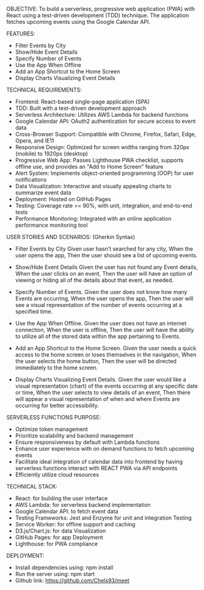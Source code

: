 OBJECTIVE:
To build a serverless, progressive web application (PWA) with React using a
test-driven development (TDD) technique. The application fetches upcoming events using the Google Calendar API.

FEATURES: 
- Filter Events by City
- Show/Hide Event Details
- Specify Number of Events
- Use the App When Offline
- Add an App Shortcut to the Home Screen
- Display Charts Visualizing Event Details

TECHNICAL REQUIREMENTS:
- Frontend: React-based single-page application (SPA)
- TDD: Built with a test-driven development approach
- Serverless Architecture: Utilizes AWS Lambda for backend functions
- Google Calendar API: OAuth2 authentication for secure access to event data
- Cross-Browser Support: Compatible with Chrome, Firefox, Safari, Edge, Opera, and IE11
- Responsive Design: Optimized for screen widths ranging from 320px (mobile) to 1920px (desktop)
- Progressive Web App: Passes Lighthouse PWA checklist, supports offline use, and provides an "Add to Home Screen" feature
- Alert System: Implements object-oriented programming (OOP) for user notifications
- Data Visualization: Interactive and visually appealing charts to summarize event data
- Deployment: Hosted on GitHub Pages
- Testing: Coverage rate >= 90%, with unit, integration, and end-to-end tests
- Performance Monitoring: Integrated with an online application performance monitoring tool


USER STORIES AND SCENARIOS: (Gherkin Syntax)
-	Filter Events by City
    Given user hasn’t searched for any city, 
    When the user opens the app, 
    Then the user should see a list of upcoming events. 

-	Show/Hide Event Details
    Given the user has not found any Event details, 
    When the user clicks on an event, 
    Then the user will have an option of viewing or hiding all of the details about that event, as needed. 

-	Specify Number of Events. 
    Given the user does not know how many Events are occurring, 
    When the user opens the app, 
    Then the user will see a visual representation of the number of events occurring at a specified time. 	

-	Use the App When Offline. 
    Given the user does not have an internet connection, 
    When the user is offline, 
    Then the user will have the ability to utilize all of the stored data within the app pertaining to Events. 
    
-	Add an App Shortcut to the Home Screen.
    Given the user needs a quick access to the home screen or loses themselves in the navigation, 
    When the user selects the home button,
    Then the user will be directed immediately to the home screen. 

-	Display Charts Visualizing Event Details.
    Given the user would like a visual representation (chart) of the events occurring at any specific date or time, 
    When the user selects to view details of an event, 
    Then there will appear a visual representation of when and where Events are occurring for better accessibility. 

SERVERLESS FUNCTIONS PURPOSE:
- Optimize token management 
- Prioritize scalability and backend management
- Ensure responsiveness by default with Lambda functions
- Enhance user experience with on demand functions to fetch upcoming events 
- Facilitate ideal integration of calendar data into frontend by having serverless functions interact with REACT PWA via API endpoints 
- Efficiently utilize cloud resources 

TECHNICAL STACK:
- React: for building the user interface
- AWS Lambda: for serverless backend implementation
- Google Calendar API: to fetch event data 
- Testing Frameworks: Jest and Enzyme for unit and integration Testing
- Service Worker: for offline support and caching
- D3.js/Chart.js: for data Visualization
- GitHub Pages: for app Deployment
- Lighthouse: for PWA compliance 

DEPLOYMENT:
- Install dependencies using: npm install
- Run the server using: npm start 
- Github link: https://github.com/Chels93/meet